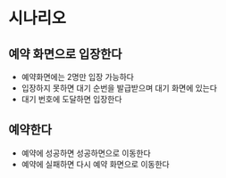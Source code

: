 # 시나리오
## 예약 화면으로 입장한다
- 예약화면에는 2명만 입장 가능하다
- 입장하지 못하면 대기 순번을 발급받으며 대기 화면에 있는다
- 대기 번호에 도달하면 입장한다
## 예약한다
- 예약에 성공하면 성공하면으로 이동한다
- 예약에 실패하면 다시 예약 화면으로 이동한다

